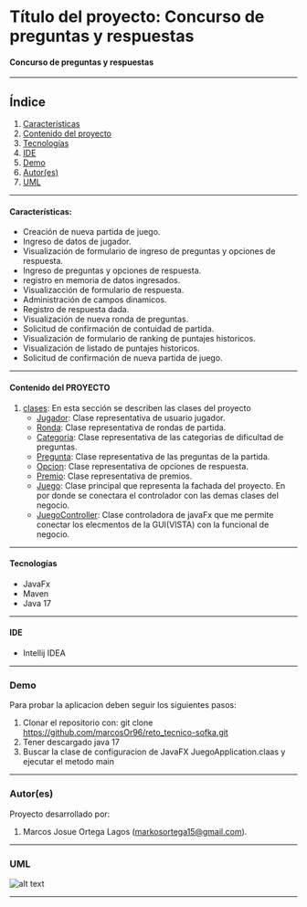 # Título del proyecto: Concurso de preguntas y respuestas

#### Concurso de preguntas y respuestas
***

## Índice
1. [Características](#Características)
2. [Contenido del proyecto](#contenido-del-proyecto)
3. [Tecnologías](#tecnologías)
4. [IDE](#ide)
5. [Demo](#demo)
6. [Autor(es)](#autores)
7. [UML](#UML)
***

#### Características:

- Creación de nueva partida de juego.
- Ingreso de datos de jugador.
- Visualización de formulario de ingreso de preguntas y opciones de respuesta.
- Ingreso de preguntas y opciones de respuesta.
- registro en memoria de datos ingresados.
- Visualizacción de formulario de respuesta.
- Administración de campos dinamicos.
- Registro de respuesta dada.
- Visualización de nueva ronda de preguntas.
- Solicitud de confirmación de contuidad de partida.
- Visualización de formulario de ranking de puntajes historicos.
- Visualización de listado de puntajes historicos.
- Solicitud de confirmación de nueva partida de juego.


***
#### Contenido del PROYECTO

1. [clases](): En esta sección se describen las clases del proyecto
    - [Jugador](): Clase representativa de usuario jugador.
    - [Ronda](): Clase representativa de rondas de partida.
    - [Categoria](): Clase representativa de las categorias de dificultad de preguntas.
    - [Pregunta](): Clase representativa de las preguntas de la partida.
    - [Opcion](): Clase representativa de opciones de respuesta.
    - [Premio](): Clase representativa de premios.
    - [Juego](): Clase principal que representa la fachada del proyecto. En por donde se conectara el controlador con las demas clases del negocio.
    - [JuegoController](): Clase controladora de javaFx que me permite conectar los elecmentos de la GUI(VISTA) con la funcional de negocio.
***

#### Tecnologías

- JavaFx
- Maven
- Java 17
***

#### IDE

- Intellij IDEA

***


### Demo

Para probar la aplicacion deben seguir los siguientes pasos:
1. Clonar el repositorio con:  git clone https://github.com/marcosOr96/reto_tecnico-sofka.git
2. Tener descargado java 17
3. Buscar la clase de configuracion de JavaFX JuegoApplication.claas y ejecutar el metodo main
***

### Autor(es)
Proyecto desarrollado por:

1. Marcos Josue Ortega Lagos (<markosortega15@gmail.com>).
***
### UML

![alt text](https://github.com/marcosOr96/-/raw/master/reto_tecnico-sofka/UML.png)
***
